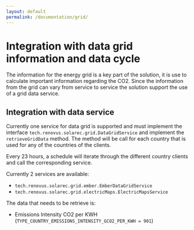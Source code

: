 ```yaml
---
layout: default
permalink: /documentation/grid/
---
```

# Integration with data grid information and data cycle
The information for the energy grid is a key part of the solution, it is use to calculate important information regarding the CO2. Since the information from the grid can vary from service to service the solution support the use of a grid data service.

## Integration with data service
Currently one service for data grid is supported and must implement the interface ```tech.renovus.solarec.grid.DataGridService``` and implement the ```retrieveGridData``` method. The method will be call for each country that is used for any of the countries of the clients.

Every 23 hours, a schedule will iterate through the different country clients and call the corresponding service.

Currently 2 services are available:
- `tech.renovus.solarec.grid.ember.EmberDataGridService`
- `tech.renovus.solarec.grid.electricMaps.ElectricMapsService`

The data that needs to be retrieve is:
- Emissions Intensity CO2 per KWH (`TYPE_COUNTRY_EMISSIONS_INTENSITY_GCO2_PER_KWH = 901`)